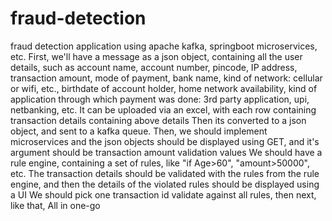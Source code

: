 # fraud-detection
fraud detection application using apache kafka, springboot microservices, etc.
First, we'll have a message as a json object, containing all the user details, such as account name, account number, pincode, IP address, transaction amount, mode of payment, bank name, kind of network: cellular or wifi, etc., birthdate of account holder, home network availability, kind of application through which payment was done: 3rd party application, upi, netbanking, etc.
It can be uploaded via an excel, with each row containing transaction details containing above details
Then its converted to a json object, and sent to a kafka queue.
Then, we should implement microservices and the json objects should be displayed using GET, and it's argument should be transaction amount validation values
We should have a rule engine, containing a set of rules, like "if Age>60", "amount>50000", etc.
The transaction details should be validated with the rules from the rule engine, and then the details of the violated rules should be displayed using a UI
We should pick one transaction id validate against all rules, then next, like that, All in one-go
